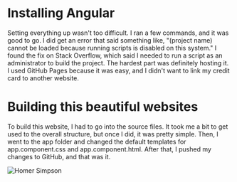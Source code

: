 # Installing Angular
Setting everything up wasn't too difficult. I ran a few commands, and it was good to go. 
I did get an error that said something like, "(project name) cannot be loaded because 
running scripts is disabled on this system." I found the fix on Stack Overflow, which 
said I needed to run a script as an administrator to build the project.
The hardest part was definitely hosting it. I used GitHub Pages because it was easy, and I didn't 
want to link my credit card to another website.

# Building this beautiful websites
To build this website, I had to go into the source files. It took me a bit to get used to the overall structure, 
but once I did, it was pretty simple. Then, I went to the app folder and changed the default templates for 
app.component.css and app.component.html. After that, I pushed my changes to GitHub, and that was it.

![Homer Simpson](https://th.bing.com/th/id/OIP.tbg7X6PBHV2YXiSx8DYDQAAAAA?rs=1&pid=ImgDetMain "Homer Simpson")
